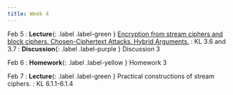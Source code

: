 ```yaml
---
title: Week 4
---
```


Feb 5
: **Lecture**{: .label .label-green } [Encryption from stream ciphers and block ciphers. Chosen-Ciphertext Attacks. Hybrid Arguments.]()
    : KL 3.6 and 3.7
: **Discussion**{: .label .label-purple } Discussion 3

Feb 6
: **Homework**{: .label .label-yellow } Homework 3

Feb 7
: **Lecture**{: .label .label-green } Practical constructions of stream ciphers.
    : KL 6.1.1-6.1.4
